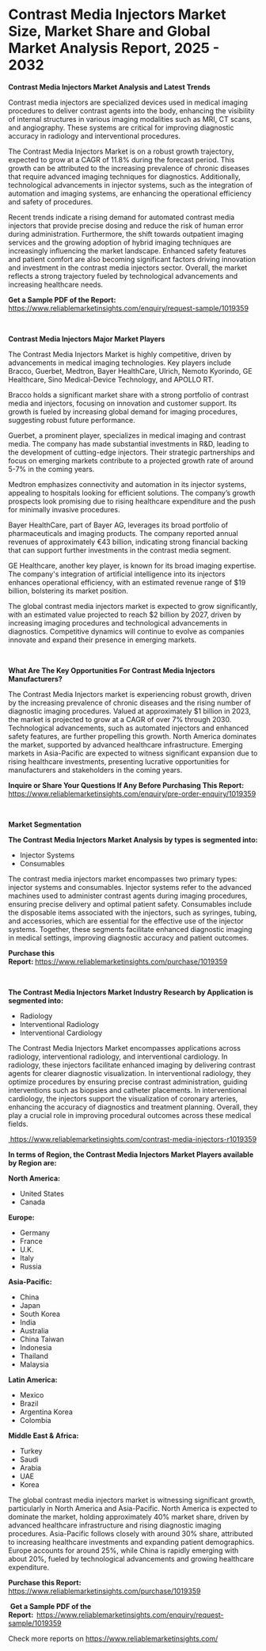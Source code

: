 <p><h1>Contrast Media Injectors Market Size, Market Share and Global Market Analysis Report, 2025 - 2032</h1></p><p><strong>Contrast Media Injectors Market Analysis and Latest Trends</strong></p>
<p><p>Contrast media injectors are specialized devices used in medical imaging procedures to deliver contrast agents into the body, enhancing the visibility of internal structures in various imaging modalities such as MRI, CT scans, and angiography. These systems are critical for improving diagnostic accuracy in radiology and interventional procedures.</p><p>The Contrast Media Injectors Market is on a robust growth trajectory, expected to grow at a CAGR of 11.8% during the forecast period. This growth can be attributed to the increasing prevalence of chronic diseases that require advanced imaging techniques for diagnostics. Additionally, technological advancements in injector systems, such as the integration of automation and imaging systems, are enhancing the operational efficiency and safety of procedures.</p><p>Recent trends indicate a rising demand for automated contrast media injectors that provide precise dosing and reduce the risk of human error during administration. Furthermore, the shift towards outpatient imaging services and the growing adoption of hybrid imaging techniques are increasingly influencing the market landscape. Enhanced safety features and patient comfort are also becoming significant factors driving innovation and investment in the contrast media injectors sector. Overall, the market reflects a strong trajectory fueled by technological advancements and increasing healthcare needs.</p></p>
<p><strong>Get a Sample PDF of the Report:&nbsp;</strong> <a href="https://www.reliablemarketinsights.com/enquiry/request-sample/1019359?utm_campaign=2204&utm_medium=2&utm_source=Github&utm_content=ia&utm_term=06032025&utm_id=contrast-media-injectors">https://www.reliablemarketinsights.com/enquiry/request-sample/1019359</a></p>
<p>&nbsp;</p>
<p><strong>Contrast Media Injectors Major Market Players</strong></p>
<p><p>The Contrast Media Injectors Market is highly competitive, driven by advancements in medical imaging technologies. Key players include Bracco, Guerbet, Medtron, Bayer HealthCare, Ulrich, Nemoto Kyorindo, GE Healthcare, Sino Medical-Device Technology, and APOLLO RT.</p><p>Bracco holds a significant market share with a strong portfolio of contrast media and injectors, focusing on innovation and customer support. Its growth is fueled by increasing global demand for imaging procedures, suggesting robust future performance.</p><p>Guerbet, a prominent player, specializes in medical imaging and contrast media. The company has made substantial investments in R&D, leading to the development of cutting-edge injectors. Their strategic partnerships and focus on emerging markets contribute to a projected growth rate of around 5-7% in the coming years.</p><p>Medtron emphasizes connectivity and automation in its injector systems, appealing to hospitals looking for efficient solutions. The company’s growth prospects look promising due to rising healthcare expenditure and the push for minimally invasive procedures.</p><p>Bayer HealthCare, part of Bayer AG, leverages its broad portfolio of pharmaceuticals and imaging products. The company reported annual revenues of approximately €43 billion, indicating strong financial backing that can support further investments in the contrast media segment.</p><p>GE Healthcare, another key player, is known for its broad imaging expertise. The company's integration of artificial intelligence into its injectors enhances operational efficiency, with an estimated revenue range of $19 billion, bolstering its market position.</p><p>The global contrast media injectors market is expected to grow significantly, with an estimated value projected to reach $2 billion by 2027, driven by increasing imaging procedures and technological advancements in diagnostics. Competitive dynamics will continue to evolve as companies innovate and expand their presence in emerging markets.</p></p>
<p>&nbsp;</p>
<p><strong>What Are The Key Opportunities For Contrast Media Injectors Manufacturers?</strong></p>
<p><p>The Contrast Media Injectors market is experiencing robust growth, driven by the increasing prevalence of chronic diseases and the rising number of diagnostic imaging procedures. Valued at approximately $1 billion in 2023, the market is projected to grow at a CAGR of over 7% through 2030. Technological advancements, such as automated injectors and enhanced safety features, are further propelling this growth. North America dominates the market, supported by advanced healthcare infrastructure. Emerging markets in Asia-Pacific are expected to witness significant expansion due to rising healthcare investments, presenting lucrative opportunities for manufacturers and stakeholders in the coming years.</p></p>
<p><strong>Inquire or Share Your Questions If Any Before Purchasing This Report:</strong> <a href="https://www.reliablemarketinsights.com/enquiry/pre-order-enquiry/1019359?utm_campaign=2204&utm_medium=2&utm_source=Github&utm_content=ia&utm_term=06032025&utm_id=contrast-media-injectors">https://www.reliablemarketinsights.com/enquiry/pre-order-enquiry/1019359</a></p>
<p>&nbsp;</p>
<p><strong>Market Segmentation</strong></p>
<p><strong>The Contrast Media Injectors Market Analysis by types is segmented into:</strong></p>
<p><ul><li>Injector Systems</li><li>Consumables</li></ul></p>
<p><p>The contrast media injectors market encompasses two primary types: injector systems and consumables. Injector systems refer to the advanced machines used to administer contrast agents during imaging procedures, ensuring precise delivery and optimal patient safety. Consumables include the disposable items associated with the injectors, such as syringes, tubing, and accessories, which are essential for the effective use of the injector systems. Together, these segments facilitate enhanced diagnostic imaging in medical settings, improving diagnostic accuracy and patient outcomes.</p></p>
<p><strong>Purchase this Report:&nbsp;</strong><a href="https://www.reliablemarketinsights.com/purchase/1019359?utm_campaign=2204&utm_medium=2&utm_source=Github&utm_content=ia&utm_term=06032025&utm_id=contrast-media-injectors">https://www.reliablemarketinsights.com/purchase/1019359</a></p>
<p>&nbsp;</p>
<p><strong>The Contrast Media Injectors Market Industry Research by Application is segmented into:</strong></p>
<p><ul><li>Radiology</li><li>Interventional Radiology</li><li>Interventional Cardiology</li></ul></p>
<p><p>The Contrast Media Injectors Market encompasses applications across radiology, interventional radiology, and interventional cardiology. In radiology, these injectors facilitate enhanced imaging by delivering contrast agents for clearer diagnostic visualization. In interventional radiology, they optimize procedures by ensuring precise contrast administration, guiding interventions such as biopsies and catheter placements. In interventional cardiology, the injectors support the visualization of coronary arteries, enhancing the accuracy of diagnostics and treatment planning. Overall, they play a crucial role in improving procedural outcomes across these medical fields.</p></p>
<p><a href="https://www.reliablemarketinsights.com/contrast-media-injectors-r1019359?utm_campaign=2204&utm_medium=2&utm_source=Github&utm_content=ia&utm_term=06032025&utm_id=contrast-media-injectors">&nbsp;https://www.reliablemarketinsights.com/contrast-media-injectors-r1019359</a></p>
<p><strong>In terms of Region, the Contrast Media Injectors Market Players available by Region are:</strong></p>
<p>
    <p> <strong> North America: </strong>
        <ul>
            <li>United States</li>
            <li>Canada</li>
        </ul>
        </p> 
    <p> <strong> Europe: </strong>
        <ul>
            <li>Germany</li>
            <li>France</li>
            <li>U.K.</li>
            <li>Italy</li>
            <li>Russia</li>
        </ul>
        </p> 
    <p> <strong> Asia-Pacific: </strong>
        <ul>
            <li>China</li>
            <li>Japan</li>
            <li>South Korea</li>
            <li>India</li>
            <li>Australia</li>
            <li>China Taiwan</li>
            <li>Indonesia</li>
            <li>Thailand</li>
            <li>Malaysia</li>
        </ul>
        </p> 
    <p> <strong> Latin America: </strong>
        <ul>
            <li>Mexico</li>
            <li>Brazil</li>
            <li>Argentina Korea</li>
            <li>Colombia</li>
        </ul>
        </p> 
    <p> <strong> Middle East & Africa: </strong>
        <ul>
            <li>Turkey</li>
            <li>Saudi</li>
            <li>Arabia</li>
            <li>UAE</li>
            <li>Korea</li>
        </ul>
    </p>
    </p>
<p><p>The global contrast media injectors market is witnessing significant growth, particularly in North America and Asia-Pacific. North America is expected to dominate the market, holding approximately 40% market share, driven by advanced healthcare infrastructure and rising diagnostic imaging procedures. Asia-Pacific follows closely with around 30% share, attributed to increasing healthcare investments and expanding patient demographics. Europe accounts for around 25%, while China is rapidly emerging with about 20%, fueled by technological advancements and growing healthcare expenditure.</p></p>
<p><strong>Purchase this Report: </strong><a href="https://www.reliablemarketinsights.com/purchase/1019359?utm_campaign=2204&utm_medium=2&utm_source=Github&utm_content=ia&utm_term=06032025&utm_id=contrast-media-injectors">https://www.reliablemarketinsights.com/purchase/1019359</a></p>
<p>&nbsp;<strong>Get a Sample PDF of the Report:&nbsp;&nbsp;</strong><a href="https://www.reliablemarketinsights.com/enquiry/request-sample/1019359?utm_campaign=2204&utm_medium=2&utm_source=Github&utm_content=ia&utm_term=06032025&utm_id=contrast-media-injectors">https://www.reliablemarketinsights.com/enquiry/request-sample/1019359</a></p>
<p><strong></strong></p>
<p>Check more reports on <a href="https://www.reliablemarketinsights.com/?utm_campaign=2204&utm_medium=2&utm_source=Github&utm_content=ia&utm_term=06032025&utm_id=contrast-media-injectors">https://www.reliablemarketinsights.com/</a></p>